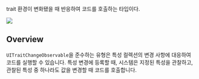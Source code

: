 trait 환경이 변화됐을 때 반응하여 코드를 호출하는 타입이다.

![](Pasted%20image%2020240422103225.png)

## Overview
`UITraitChangeObservable`을 준수하는 유형은 특성 컬렉션의 변경 사항에 대응하여 코드를 실행할 수 있습니다. 특성 변경에 등록할 때, 시스템은 지정된 특성을 관찰하고, 관찰된 특성 중 하나라도 값을 변경할 때 코드를 호출합니다.